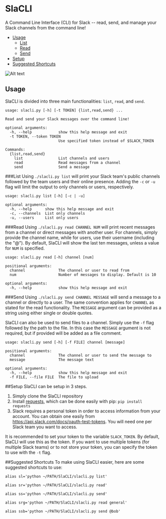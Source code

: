 # SlaCLI

A Command Line Interface (CLI) for Slack -- read, send, and manage your Slack channels from the command line!

* [Usage](#usage)
  * [List](#list)
  * [Read](#read)
  * [Send](#send)
* [Setup](#setup)
* [Suggested Shortcuts](#suggested-shortcuts)

![Alt text](/../images/images/example.jpg?raw=true "SlaCLI in motion!")

## Usage
SlaCLI is divided into three main functionalities: `list`, `read`, and `send`. 

```
usage: slacli.py [-h] [-t TOKEN] {list,read,send} ...

Read and send your Slack messages over the command line!

optional arguments:
  -h, --help            show this help message and exit
  -t TOKEN, --token TOKEN
                        Use specified token instead of $SLACK_TOKEN

Commands:
  {list,read,send}
    list                List channels and users
    read                Read messages from a channel
    send                Send a message
```

###List
Using `./slacli.py list` will print your Slack team's public channels followed by the team users and their online presence. 
Adding the `-c` or `-u` flag will limit the output to only channels or users, respectively.

```
usage: slacli.py list [-h] [-c | -u]

optional arguments:
  -h, --help      show this help message and exit
  -c, --channels  List only channels
  -u, --users     List only users
```
  
###Read
Using `./slacli.py read CHANNEL NUM` will print recent messages from a channel or direct messages with another user. 
For channels, simply provide the channel name, while for users, use their username (including the "@"). 
By default, SlaCLI will show the last ten messages, unless a value for `NUM` is specified.

```
usage: slacli.py read [-h] channel [num]

positional arguments:
  channel               The channel or user to read from
  num                   Number of messages to display. Default is 10

optional arguments:
  -h, --help            show this help message and exit
```

###Send
Using `./slacli.py send CHANNEL MESSAGE` will send a message to a channel or directly to a user. 
The same convention applies for `CHANNEL` as stated for the read functionality. 
The `MESSAGE` argument can be provided as a string using either single or double quotes.

SlaCLI can also be used to send files to a channel. Simply use the `-f` flag followed by the path to the file. In this case  the `MESSAGE` argument is not required, but if provided will be added as a file comment.

```
usage: slacli.py send [-h] [-f FILE] channel [message]

positional arguments:
  channel               The channel or user to send the message to
  message               The message text

optional arguments:
  -h, --help            show this help message and exit
  -f FILE, --file FILE  The file to upload
```

##Setup
SlaCLI can be setup in 3 steps.

1. Simply clone the SlaCLI repository
2. Install [requests](http://docs.python-requests.org/en/master/), which can be done easily with pip:
`pip install requests`
3. Slack requires a personal token in order to access information from your account. You can obtain one easily from https://api.slack.com/docs/oauth-test-tokens. You will need one per Slack team you want to access.

It is recommended to set your token to the variable `SLACK_TOKEN`. By default, SlaCLI will use this as the token. If you want to use multiple tokens (for multiple Slack teams) or to not store your token, you can specify the token to use with the `-t` flag.

##Suggested Shortcuts
To make using SlaCLI easier, here are some suggested shortcuts to use:
```
alias sl='python ~/PATH/SlaCLI/slacli.py list'
```
```
alias sr='python ~/PATH/SlaCLI/slacli.py read'
```
```
alias ss='python ~/PATH/SlaCLI/slacli.py send'
```
```
alias srg='python ~/PATH/SlaCLI/slacli.py read general'
```
```
alias ssb='python ~/PATH/SlaCLI/slacli.py send @bob'
```
